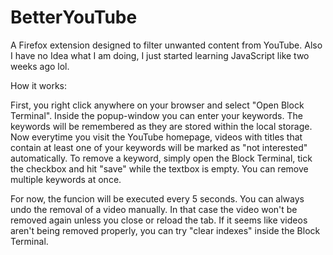 # BetterYouTube
A Firefox extension designed to filter unwanted content from YouTube. Also I have no Idea what I am doing, I just started learning JavaScript like two weeks ago lol.

How it works:

First, you right click anywhere on your browser and select "Open Block Terminal".
Inside the popup-window you can enter your keywords. The keywords will be remembered as they are stored within the local storage.
Now everytime you visit the YouTube homepage, videos with titles that contain at least one of your keywords will be marked as "not interested" automatically.
To remove a keyword, simply open the Block Terminal, tick the checkbox and hit "save" while the textbox is empty. You can remove multiple keywords at once.

For now, the funcion will be executed every 5 seconds. You can always undo the removal of a video manually. In that case the video won't be removed again unless you close or reload the tab.
If it seems like videos aren't being removed properly, you can try "clear indexes" inside the Block Terminal.
